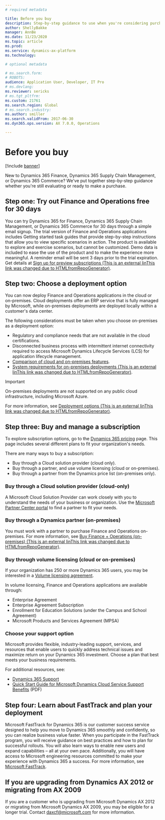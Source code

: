 ```yaml
---
# required metadata

title: Before you buy
description: Step-by-step guidance to use when you're considering purchasing Dynamics 365 Finance, Dynamics 365 Supply Chain Management, or Dynamics 365 Commerce.  
author: ShellyBakke
manager: AnnBe
ms.date: 11/23/2020
ms.topic: article
ms.prod: 
ms.service: dynamics-ax-platform
ms.technology: 

# optional metadata

# ms.search.form:
# ROBOTS: 
audience: Application User, Developer, IT Pro
# ms.devlang: 
ms.reviewer: sericks
# ms.tgt_pltfrm: 
ms.custom: 21761
ms.search.region: Global
# ms.search.industry: 
ms.author: smiller
ms.search.validFrom: 2017-06-30
ms.dyn365.ops.version: AX 7.0.0, Operations

---
```


# Before you buy

[!include [banner](../includes/banner.md)]

New to Dynamics 365 Finance, Dynamics 365 Supply Chain Management, or Dynamics 365 Commerce? We've put together step-by-step guidance whether you're still evaluating or ready to make a purchase.

## Step one: Try out Finance and Operations free for 30 days

You can try Dynamics 365 for Finance, Dynamics 365 Supply Chain Management, or Dynamics 365 Commerce for 30 days through a simple email signup. The trial version of Finance and Operations applications includes Getting started task guides that provide step-by-step instructions that allow you to view specific scenarios in action. The product is available to explore and exercise scenarios, but cannot be customized. Demo data is included to ease the use of the product and to make the experience more meaningful. A reminder email will be sent 3 days prior to the trial expiration. Get details at [Sign up for preview subscriptions (This is an external linThis link was changed due to HTMLfromRepoGenerator)](https://docs.wika.com/en-us/dynamics365/supply-chain/fin-ops-core/dev-itpro/dev-tools/sign-up-preview-subscription).

## Step two: Choose a deployment option

You can now deploy Finance and Operations applications in the cloud or on-premises. Cloud deployments offer an ERP service that is fully managed by Microsoft, while on-premises deployments are deployed locally within a customer's data center.

The following considerations must be taken when you choose on-premises as a deployment option:

- Regulatory and compliance needs that are not available in the cloud certifications.
- Disconnected business process with intermittent internet connectivity required to access Microsoft Dynamics Lifecycle Services (LCS) for application lifecycle management.
- [Comparison of cloud and on-premises features](cloud-prem-comparison.md).
- [System requirements for on-premises deployments (This is an external linThis link was changed due to HTMLfromRepoGenerator)](https://docs.wika.com/en-us/dynamics365/supply-chain/fin-ops-core/fin-ops/get-started/system-requirements-on-prem).

> [!IMPORTANT]
> On-premises deployments are not supported on any public cloud infrastructure, including Microsoft Azure.

For more information, see [Deployment options (This is an external linThis link was changed due to HTMLfromRepoGenerator)](https://docs.wika.com/en-us/dynamics365/supply-chain/fin-ops-core/dev-itpro/deployment/choose-deployment-type).

## Step three: Buy and manage a subscription

To explore subscription options, go to the [Dynamics 365 pricing](https://www.microsoft.com/dynamics365/pricing) page. This page includes several different plans to fit your organization's needs.

There are many ways to buy a subscription:

- Buy through a Cloud solution provider (cloud only).
- Buy through a partner, and use volume licensing (cloud or on-premises).
- Buy through a partner from the Dynamics price list (on-premises only).

### Buy through a Cloud solution provider (cloud-only)

A Microsoft Cloud Solution Provider can work closely with you to understand the needs of your business or organization. Use the [Microsoft Partner Center portal](https://partnercenter.microsoft.com/partner/home) to find a partner to fit your needs.

### Buy through a Dynamics partner (on-premises)

You must work with a partner to purchase Finance and Operations on-premises. For more information, see [Buy Finance + Operations (on-premises) (This is an external linThis link was changed due to HTMLfromRepoGenerator)](https://docs.wika.com/en-us/dynamics365/supply-chain/fin-ops-core/fin-ops/get-started/purchase-on-premises).

### Buy through volume licensing (cloud or on-premises)

If your organization has 250 or more Dynamics 365 users, you may be interested in a [Volume licensing agreement](https://www.microsoft.com/Licensing/product-licensing/dynamics365).

In volume licensing, Finance and Operations applications are available through:

- Enterprise Agreement
- Enterprise Agreement Subscription
- Enrollment for Education Solutions (under the Campus and School Agreement)
- Microsoft Products and Services Agreement (MPSA)

### Choose your support option

Microsoft provides flexible, industry-leading support, services, and resources that enable users to quickly address technical issues and maximize return on your Dynamics 365 investment. Choose a plan that best meets your business requirements.

For additional resources, see:

- [Dynamics 365 Support](https://www.microsoft.com/dynamics365/support)
- [Quick Start Guide for Microsoft Dynamics Cloud Service Support Benefits](https://go.microsoft.com/fwlink/?LinkId=530335) (PDF)

## Step four: Learn about FastTrack and plan your deployment

Microsoft FastTrack for Dynamics 365 is our customer success service designed to help you move to Dynamics 365 smoothly and confidently, so you can realize business value faster. When you participate in the FastTrack program, you will receive guidance on best practices and how to plan for successful rollouts. You will also learn ways to enable new users and expand capabilities – all at your own pace. Additionally, you will have access to Microsoft engineering resources committed to make your experience with Dynamics 365 a success. For more information, see [Microsoft FastTrack](fasttrack-dynamics-365-overview.md).

## If you are upgrading from Dynamics AX 2012 or migrating from AX 2009

If you are a customer who is upgrading from Microsoft Dynamics AX 2012 or migrating from Microsoft Dynamics AX 2009, you may be eligible for a longer trial. Contact <daxcf@microsoft.com> for more information.
